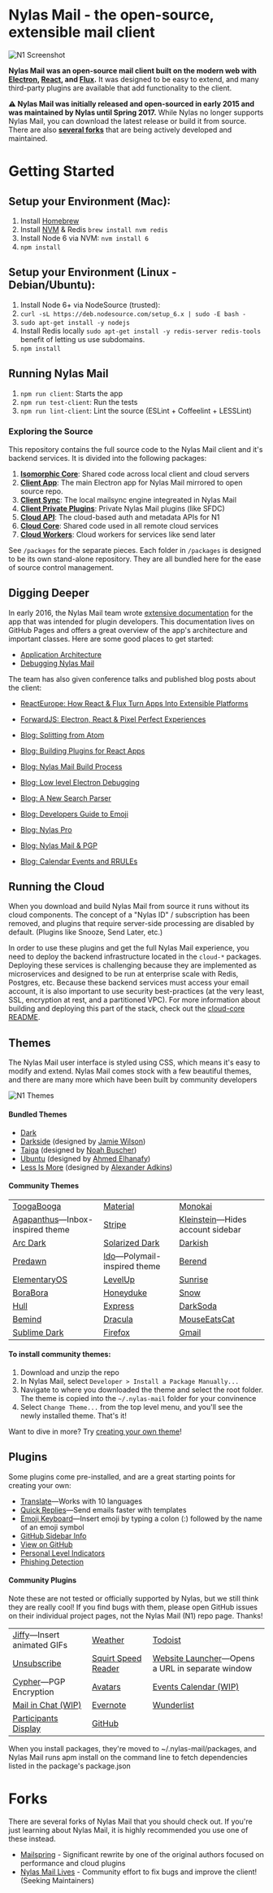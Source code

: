 # Nylas Mail - the open-source, extensible mail client
![N1 Screenshot](https://github.com/nylas/nylas-mail/raw/master/screenshot/hero_graphic_mac%402x.png)

**Nylas Mail was an open-source mail client built on the modern web with [Electron](https://github.com/atom/electron), [React](https://facebook.github.io/react/), and [Flux](https://facebook.github.io/flux/).** It was designed to be easy to extend, and many third-party plugins are available that add functionality to the client. 

**⚠️ Nylas Mail was initially released and open-sourced in early 2015 and was maintained by Nylas until Spring 2017.** While Nylas no longer supports Nylas Mail, you can download the latest release or build it from source. There are also **[several forks](#forks)** that are being actively developed and maintained.

# Getting Started

## Setup your Environment (Mac):

1. Install [Homebrew](http://brew.sh/)
1. Install [NVM](https://github.com/creationix/nvm) & Redis `brew install nvm redis`
1. Install Node 6 via NVM: `nvm install 6`
1. `npm install`

## Setup your Environment (Linux - Debian/Ubuntu):

1. Install Node 6+ via NodeSource (trusted):
  1. `curl -sL https://deb.nodesource.com/setup_6.x | sudo -E bash -`
  1. `sudo apt-get install -y nodejs`
1. Install Redis locally `sudo apt-get install -y redis-server redis-tools`
benefit of letting us use subdomains.
1. `npm install`

## Running Nylas Mail

1. `npm run client`: Starts the app
1. `npm run test-client`: Run the tests
1. `npm run lint-client`: Lint the source (ESLint + Coffeelint + LESSLint)

### Exploring the Source

This repository contains the full source code to the Nylas Mail client and it's backend services. It is divided into the following packages:

1. [**Isomorphic Core**](https://github.com/nylas/nylas-mail/tree/master/packages/isomorphic-core): Shared code across local client and cloud servers
1. [**Client App**](https://github.com/nylas/nylas-mail/tree/master/packages/client-app): The main Electron app for Nylas Mail
   mirrored to open source repo.
1. [**Client Sync**](https://github.com/nylas/nylas-mail/tree/master/packages/client-sync): The local mailsync engine integreated in Nylas Mail
1. [**Client Private Plugins**](https://github.com/nylas/nylas-mail/tree/master/packages/client-private-plugins): Private Nylas Mail plugins (like SFDC)
1. [**Cloud API**](https://github.com/nylas/nylas-mail/tree/master/packages/cloud-api): The cloud-based auth and metadata APIs for N1
1. [**Cloud Core**](https://github.com/nylas/nylas-mail/tree/master/packages/cloud-core): Shared code used in all remote cloud services
1. [**Cloud Workers**](https://github.com/nylas/nylas-mail/tree/master/packages/cloud-workers): Cloud workers for services like send later

See `/packages` for the separate pieces. Each folder in `/packages` is
designed to be its own stand-alone repository. They are all bundled here
for the ease of source control management.

## Digging Deeper

In early 2016, the Nylas Mail team wrote [extensive documentation](https://nylas.github.io/nylas-mail/) for the app that was intended for plugin developers. This documentation lives on GitHub Pages and offers a great overview of the app's architecture and important classes. Here are some good places to get started:

- [Application Architecture](https://nylas.github.io/nylas-mail/guides/Architecture.html)
- [Debugging Nylas Mail](https://nylas.github.io/nylas-mail/guides/Debugging.html)

The team has also given conference talks and published blog posts about the client:

- [ReactEurope: How React & Flux Turn Apps Into Extensible Platforms](https://www.youtube.com/watch?v=Uu4Yz2HmCgE)
- [ForwardJS: Electron, React & Pixel Perfect Experiences](https://www.youtube.com/watch?v=jRPUB-D1Wx0&list=PL7i8CwZBnlf7iUTn2JMVLLWofAhaiK7l3)

- [Blog: Splitting from Atom](https://github.com/nylas/nylas-mail/raw/master/blog-posts/splitting-from-atom.pdf)
- [Blog: Building Plugins for React Apps](https://github.com/nylas/nylas-mail/raw/master/blog-posts/plugins.pdf)
- [Blog: Nylas Mail Build Process](https://github.com/nylas/nylas-mail/raw/master/blog-posts/build-process.pdf)
- [Blog: Low level Electron Debugging](https://github.com/nylas/nylas-mail/raw/master/blog-posts/electron-debugging.pdf)
- [Blog: A New Search Parser](https://github.com/nylas/nylas-mail/raw/master/blog-posts/search-parser.pdf)
- [Blog: Developers Guide to Emoji](https://github.com/nylas/nylas-mail/raw/master/blog-posts/emoji.pdf)
- [Blog: Nylas Pro](https://github.com/nylas/nylas-mail/raw/master/blog-posts/nylas-pro.pdf)
- [Blog: Nylas Mail & PGP](https://github.com/nylas/nylas-mail/raw/master/blog-posts/pgp.pdf)
- [Blog: Calendar Events and RRULEs](https://github.com/nylas/nylas-mail/raw/master/blog-posts/rrules.pdf)

## Running the Cloud

When you download and build Nylas Mail from source it runs without its cloud components. The concept of a "Nylas ID" / subscription has been removed, and plugins that require server-side processing are disabled by default. (Plugins like Snooze, Send Later, etc.)

In order to use these plugins and get the full Nylas Mail experience, you need to deploy the backend infrastructure located in the `cloud-*` packages. Deploying these services is challenging because they are implemented as microservices and designed to be run at enterprise scale with Redis, Postgres, etc. Because these backend services must access your email account, it is also important to use security best-practices (at the very least, SSL, encryption at rest, and a partitioned VPC). For more information about building and deploying this part of the stack, check out the [cloud-core README](https://github.com/nylas/nylas-mail/blob/master/packages/cloud-core/README.md).

## Themes

The Nylas Mail user interface is styled using CSS, which means it's easy to modify and extend. Nylas Mail comes stock with a few beautiful themes, and there are many more which have been built by community developers

![N1 Themes](https://github.com/nylas/nylas-mail/raw/master/screenshot/687474703a2f2f692e696d6775722e636f6d2f505751374e6c592e6a7067.jpg)

#### Bundled Themes
- [Dark](https://github.com/nylas/nylas-mail/tree/master/packages/client-app/internal_packages/ui-dark)
- [Darkside](https://github.com/nylas/nylas-mail/tree/master/packages/client-app/internal_packages/ui-darkside) (designed by [Jamie Wilson](https://github.com/jamiewilson))
- [Taiga](https://github.com/nylas/nylas-mail/tree/master/packages/client-app/internal_packages/ui-taiga) (designed by [Noah Buscher](https://github.com/noahbuscher))
- [Ubuntu](https://github.com/nylas/nylas-mail/tree/master/packages/client-app/internal_packages/ui-ubuntu) (designed by [Ahmed Elhanafy](https://github.com/ahmedlhanafy))
- [Less Is More](https://github.com/nylas/nylas-mail/tree/master/packages/client-app/internal_packages/ui-less-is-more) (designed by [Alexander Adkins](https://github.com/P0WW0W))

#### Community Themes
|       |       |       |
| ----- | ----- | ----- |
| [ToogaBooga](https://github.com/brycedorn/N1-ToogaBooga) | [Material](https://github.com/jackiehluo/n1-material) | [Monokai](https://github.com/dcondrey/n1-monokai)  |
| [Agapanthus](https://github.com/taniadaniela/n1-agapanthus)—Inbox-inspired theme | [Stripe](https://github.com/oeaeee/n1-stripe)| [Kleinstein](https://github.com/diklein/Kleinstein)—Hides account sidebar|
| [Arc Dark](https://github.com/varlesh/Nylas-Arc-Dark-Theme)| [Solarized Dark](https://github.com/NSHenry/N1-Solarized-Dark) | [Darkish](https://github.com/dyrnade/N1-Darkish)|
| [Predawn](https://github.com/adambmedia/N1-Predawn)| [Ido](https://github.com/edipox/n1-ido)—Polymail-inspired theme|[Berend](https://github.com/Frique/N1-Berend) |
| [ElementaryOS](https://github.com/edipox/elementary-nylas) | [LevelUp](https://github.com/stolinski/level-up-nylas-n1-theme)|[Sunrise](https://github.com/jackiehluo/n1-sunrise) |
| [BoraBora](https://github.com/arimai/N1-BoraBora) | [Honeyduke](https://github.com/arimai/n1-honeyduke)| [Snow](https://github.com/Wattenberger/N1-snow-theme)|
|[Hull](https://github.com/unity/n1-hull)|[Express](https://github.com/oeaeee/n1-express)|[DarkSoda](https://github.com/adambullmer/N1-theme-DarkSoda)|
|[Bemind](https://github.com/bemindinteractive/Bemind-N1-Theme)|[Dracula](https://github.com/dracula/nylas-n1)|[MouseEatsCat](https://github.com/MouseEatsCat/MouseEatsCat-N1)|
|[Sublime Dark](https://github.com/rishabhkesarwani/Nylas-Sublime-Dark-Theme)|[Firefox](https://github.com/darshandsoni/n1-firefox-theme)|[Gmail](https://github.com/dregitsky/n1-gmail-theme)|

#### To install community themes:

1. Download and unzip the repo
2. In Nylas Mail, select `Developer > Install a Package Manually... `
3. Navigate to where you downloaded the theme and select the root folder. The theme is copied into the `~/.nylas-mail` folder for your convinence
5. Select `Change Theme...` from the top level menu, and you'll see the newly installed theme. That's it!

Want to dive in more? Try [creating your own theme](https://github.com/nylas/nylas-mail-theme-starter)!

## Plugins

Some plugins come pre-installed, and are a great starting points for creating your own:

- [Translate](https://github.com/nylas/nylas-mail/tree/master/packages/client-app/internal_packages/composer-translate)—Works with 10 languages
- [Quick Replies](https://github.com/nylas/nylas-mail/tree/master/packages/client-app/internal_packages/composer-templates)—Send emails faster with templates
- [Emoji Keyboard](https://github.com/nylas/nylas-mail/tree/master/packages/client-app/internal_packages/composer-emoji)—Insert emoji by typing a colon (:) followed by the name of an emoji symbol
- [GitHub Sidebar Info](https://github.com/nylas/nylas-mail/tree/master/packages/client-app/internal_packages/github-contact-card)
- [View on GitHub](https://github.com/nylas/nylas-mail/tree/master/packages/client-app/internal_packages/message-view-on-github)
- [Personal Level Indicators](https://github.com/nylas/nylas-mail/tree/master/packages/client-app/internal_packages/personal-level-indicators)
- [Phishing Detection](https://github.com/nylas/nylas-mail/tree/master/packages/client-app/internal_packages/phishing-detection)

#### Community Plugins

Note these are not tested or officially supported by Nylas, but we still think they are really cool! If you find bugs with them, please open GitHub issues on their individual project pages, not the Nylas Mail (N1) repo page. Thanks!

|       |       |       |
| ----- | ----- | ----- |
|[Jiffy](http://noahbuscher.github.io/N1-Jiffy/)—Insert animated GIFs|[Weather](https://github.com/jackiehluo/n1-weather)|[Todoist](https://github.com/alexfruehwirth/N1TodoistIntegration)|
|[Unsubscribe](https://github.com/colinking/n1-unsubscribe)|[Squirt Speed Reader](https://github.com/HarleyKwyn/squirt-reader-N1-plugin/)|[Website Launcher](https://github.com/adriangrantdotorg/nylas-n1-background-webpage)—Opens a URL in separate window|
|[Cypher](https://github.com/mbilker/cypher)—PGP Encryption|[Avatars](https://github.com/unity/n1-avatars)|[Events Calendar (WIP)](https://github.com/nerdenough/n1-events-calendar)|
|[Mail in Chat (WIP)](https://github.com/yjchen/mail_in_chat)|[Evernote](https://github.com/grobgl/n1-evernote)|[Wunderlist](https://github.com/miguelrs/n1-wunderlist)|
|[Participants Display](https://github.com/kbruccoleri/nylas-participants-display)|[GitHub](https://github.com/ForbesLindesay/N1-GitHub)||

When you install packages, they're moved to ~/.nylas-mail/packages, and Nylas Mail runs apm install on the command line to fetch dependencies listed in the package's package.json

# Forks

There are several forks of Nylas Mail that you should check out. If you're just learning about Nylas Mail, it is highly recommended you use one of these instead.

 - [Mailspring](http://www.getmailspring.com/) - Significant rewrite by one of the original authors focused on performance and cloud plugins
 - [Nylas Mail Lives](https://github.com/nylas-mail-lives/nylas-mail) - Community effort to fix bugs and improve the client! (Seeking Maintainers)
